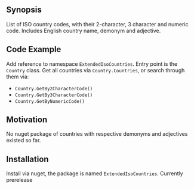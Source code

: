 ## Synopsis
List of ISO country codes, with their 2-character, 3 character and numeric code. Includes English country name, demonym and adjective.

## Code Example
Add reference to namespace ``ExtendedIsoCountries``.
Entry point is the ``Country`` class. 
Get all countries via ``Country.Countries``, or search through them via:
* ``Country.GetBy2CharacterCode()``
* ``Country.GetBy3CharacterCode()``
* ``Country.GetByNumericCode()``

## Motivation
No nuget package of countries with respective demonyms and adjectives existed so far. 

## Installation
Install via nuget, the package is named ``ExtendedIsoCountries``. Currently prerelease
